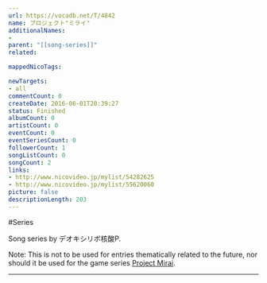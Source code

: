 ```yaml
---
url: https://vocadb.net/T/4842
name: プロジェクト"ミライ"
additionalNames: 
- 
parent: "[[song-series]]"
related:

mappedNicoTags:

newTargets:
- all
commentCount: 0
createDate: 2016-06-01T20:39:27
status: Finished
albumCount: 0
artistCount: 0
eventCount: 0
eventSeriesCount: 0
followerCount: 1
songListCount: 0
songCount: 2
links: 
- http://www.nicovideo.jp/mylist/54282625
- http://www.nicovideo.jp/mylist/55620060
picture: false
descriptionLength: 203
---
```


#Series

Song series by デオキシリボ核酸P.

Note: This is not to be used for entries thematically related to the future, nor should it be used for the game series [Project Mirai](https://vocadb.net/T/3274/project-mirai).

---


